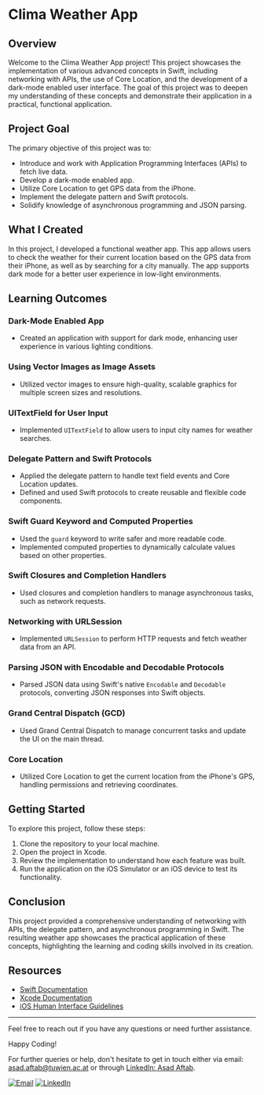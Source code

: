 # Clima Weather App

## Overview

Welcome to the Clima Weather App project! This project showcases the implementation of various advanced concepts in Swift, including networking with APIs, the use of Core Location, and the development of a dark-mode enabled user interface. The goal of this project was to deepen my understanding of these concepts and demonstrate their application in a practical, functional application.

## Project Goal

The primary objective of this project was to:

- Introduce and work with Application Programming Interfaces (APIs) to fetch live data.
- Develop a dark-mode enabled app.
- Utilize Core Location to get GPS data from the iPhone.
- Implement the delegate pattern and Swift protocols.
- Solidify knowledge of asynchronous programming and JSON parsing.

## What I Created

In this project, I developed a functional weather app. This app allows users to check the weather for their current location based on the GPS data from their iPhone, as well as by searching for a city manually. The app supports dark mode for a better user experience in low-light environments.

## Learning Outcomes

### Dark-Mode Enabled App

- Created an application with support for dark mode, enhancing user experience in various lighting conditions.

### Using Vector Images as Image Assets

- Utilized vector images to ensure high-quality, scalable graphics for multiple screen sizes and resolutions.

### UITextField for User Input

- Implemented `UITextField` to allow users to input city names for weather searches.

### Delegate Pattern and Swift Protocols

- Applied the delegate pattern to handle text field events and Core Location updates.
- Defined and used Swift protocols to create reusable and flexible code components.

### Swift Guard Keyword and Computed Properties

- Used the `guard` keyword to write safer and more readable code.
- Implemented computed properties to dynamically calculate values based on other properties.

### Swift Closures and Completion Handlers

- Used closures and completion handlers to manage asynchronous tasks, such as network requests.

### Networking with URLSession

- Implemented `URLSession` to perform HTTP requests and fetch weather data from an API.

### Parsing JSON with Encodable and Decodable Protocols

- Parsed JSON data using Swift's native `Encodable` and `Decodable` protocols, converting JSON responses into Swift objects.

### Grand Central Dispatch (GCD)

- Used Grand Central Dispatch to manage concurrent tasks and update the UI on the main thread.

### Core Location

- Utilized Core Location to get the current location from the iPhone's GPS, handling permissions and retrieving coordinates.

## Getting Started

To explore this project, follow these steps:

1. Clone the repository to your local machine.
2. Open the project in Xcode.
3. Review the implementation to understand how each feature was built.
4. Run the application on the iOS Simulator or an iOS device to test its functionality.

## Conclusion

This project provided a comprehensive understanding of networking with APIs, the delegate pattern, and asynchronous programming in Swift. The resulting weather app showcases the practical application of these concepts, highlighting the learning and coding skills involved in its creation.

## Resources

- [Swift Documentation](https://developer.apple.com/documentation/swift)
- [Xcode Documentation](https://developer.apple.com/xcode/)
- [iOS Human Interface Guidelines](https://developer.apple.com/design/human-interface-guidelines/ios/overview/themes/)

---

Feel free to reach out if you have any questions or need further assistance.

Happy Coding!

For further queries or help, don't hesitate to get in touch either via email: [asad.aftab@tuwien.ac.at](mailto:asad.aftab@tuwien.ac.at) or through [LinkedIn: Asad Aftab](https://www.linkedin.com/in/asad-aftab-malak/).

[![Email](https://img.icons8.com/color/48/000000/email.png)](mailto:asad.aftab@tuwien.ac.at)
[![LinkedIn](https://img.icons8.com/color/48/000000/linkedin.png)](https://www.linkedin.com/in/asad-aftab-malak/)
